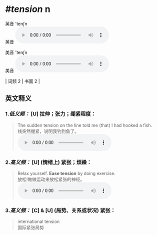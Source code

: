 # ***\#tension*** n
英音 'tenʃn  
英音
<audio src="./media/tension-B.aac" controls="controls"></audio>

美音 'tenʃn  
美音
<audio src="./media/tension.aac" controls="controls"></audio>



| 词频 2 | 书面 2 |  

英文释义
---
### 1.*低义频：* **[U] 拉伸；张力；绷紧程度：**  

 > The sudden tension on the line told me (that) I had hooked a fish.  
 > 线突然绷紧，说明我钓到鱼了。    
<audio src="./media/tension-1.aac" controls="controls"></audio>

### 2.*高义频：* **[U] (情绪上) 紧张；烦躁：**  

 > Relax yourself. **Ease tension** by doing exercise.  
 > 放松!做做运动来放松紧张的神经。    
<audio src="./media/tension-2.aac" controls="controls"></audio>

### 3.*高义频：* **[C] & [U] (局势、关系或状况) 紧张：**  

 > international tension  
 > 国际紧张局势    


